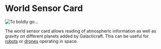 # World Sensor Card

![To boldly go...](oredict:oc:worldSensorCard)

The world sensor card allows reading of atmospheric information as well as gravity on different planets added by Galacticraft. This can be useful for [robots](../block/robot.md) or [drones](drone.md) operating in space.
